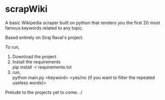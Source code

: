 # scrapWiki
A basic Wikipedia scraper built on python that renders you the first 20 most famous keywords related to any topic.

Based entirely on Siraj Raval's project.

To run, 
1) Download the project
2) Install the requirements</br></t>pip install -r requirements.txt
2) run,</br></t>python main.py &lt;keyword&gt; &lt;yes/no (if you want to filter the repeated useless words)&gt;

Prelude to the projects yet to come. \./
